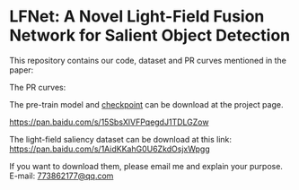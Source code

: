 # LFNet: A Novel Light-Field Fusion Network for Salient Object Detection
This repository contains our code, dataset and PR curves mentioned in the paper: 

The PR curves:


The pre-train model and [checkpoint](https://pan.baidu.com/s/1OhLXzuIsPRzRSnW-57m-Ng) can be download at the project page.

https://pan.baidu.com/s/15SbsXlVFPqegdJ1TDLGZow 

The light-field saliency dataset can be download at this link: https://pan.baidu.com/s/1AidKKahG0U6ZkdOsjxWpgg

If you want to download them, please email me and explain your purpose. 
E-mail: 773862177@qq.com
